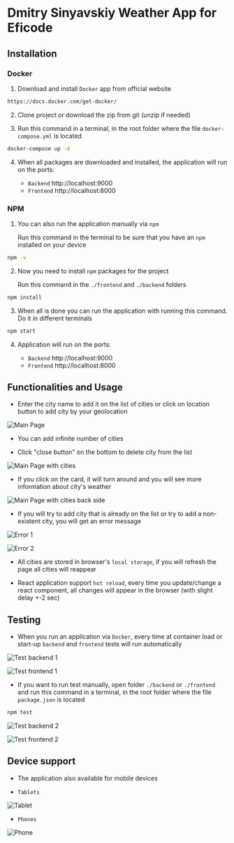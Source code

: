 # Dmitry Sinyavskiy Weather App for Eficode

## Installation

### Docker

1. Download and install `Docker` app from official website

```sh
https://docs.docker.com/get-docker/
```

2. Clone project or download the zip from git (unzip if needed)

3. Run this command in a terminal, in the root folder where the file `docker-compose.yml` is located

```sh
docker-compose up -d
```

4. When all packages are downloaded and installed, the application will run on the ports:

   - `Backend` http://localhost:9000
   - `Frontend` http://localhost:8000

### NPM

1. You can also run the application manually via `npm`

   Run this command in the terminal to be sure that you have an `npm` installed on your device

```sh
npm -v
```

2. Now you need to install `npm` packages for the project

   Run this command in the `./frontend` and `./backend` folders

```sh
npm install
```

3. When all is done you can run the application with running this command. Do it in different terminals

```sh
npm start
```

4. Application will run on the ports:

   - `Backend` http://localhost:9000
   - `Frontend` http://localhost:8000

## Functionalities and Usage

- Enter the city name to add it on the list of cities or click on location button to add city by your geolocation

![Main Page](screenshots/main_page.png)

- You can add infinite number of cities

- Click "close button" on the bottom to delete city from the list

![Main Page with cities](screenshots/main_page_with_cities.png)

- If you click on the card, it will turn around and you will see more information about city's weather

![Main Page with cities back side](screenshots/main_page_with_cities_back_side.png)

- If you will try to add city that is already on the list or try to add a non-existent city, you will get an error message

![Error 1](screenshots/main_page_city_error.png)

![Error 2](screenshots/main_page_city_connection_error.png)

- All cities are stored in browser's `local storage`, if you will refresh the page all cities will reappear

- React application support `hot reload`, every time you update/change a react component, all changes will appear in the browser (with slight delay +-2 sec)

## Testing

- When you run an application via `Docker`, every time at container load or start-up `backend` and `frontend` tests will run automatically

![Test backend 1](screenshots/back_end_test.png)

![Test frontend 1](screenshots/front_end_test.png)

- If you want to run test manually, open folder `./backend` or `./frontend` and run this command in a terminal, in the root folder where the file `package.json` is located

```sh
npm test
```

![Test backend 2](screenshots/back_end_test_2.png)

![Test frontend 2](screenshots/front_end_test_2.png)

## Device support

- The application also available for mobile devices

- `Tablets`

![Tablet](screenshots/tablet.png)

- `Phones`

![Phone](screenshots/phone.png)
